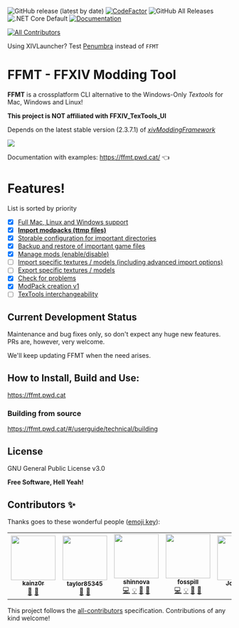 ![GitHub release (latest by date)](https://img.shields.io/github/v/release/fosspill/FFXIV_Modding_Tool?label=version) [![CodeFactor](https://www.codefactor.io/repository/github/fosspill/ffxiv_modding_tool/badge/default)](https://www.codefactor.io/repository/github/fosspill/ffxiv_modding_tool/overview/default) ![GitHub All Releases](https://img.shields.io/github/downloads/fosspill/FFXIV_Modding_Tool/total) ![.NET Core Default](https://github.com/fosspill/FFXIV_Modding_Tool/workflows/.NET%20Core%20Default/badge.svg) [![Documentation](https://img.shields.io/badge/-Documentation%20-important)](https://ffmt.pwd.cat) 
<!-- ALL-CONTRIBUTORS-BADGE:START - Do not remove or modify this section -->
[![All Contributors](https://img.shields.io/badge/all_contributors-6-orange.svg?style=flat-square)](#contributors-)
<!-- ALL-CONTRIBUTORS-BADGE:END -->

Using XIVLauncher? Test [Penumbra](https://raw.githubusercontent.com/xivdev/Penumbra/master/repo.json "Penumbra") instead of `FFMT`



# FFMT - FFXIV Modding Tool


**FFMT** is a crossplatform CLI alternative to the Windows-Only *Textools* for Mac, Windows and Linux!

**This project is NOT affiliated with FFXIV_TexTools_UI**

Depends on the latest stable version (2.3.7.1) of *[xivModdingFramework](https://github.com/TexTools/xivModdingFramework)*

[![](https://asciinema.org/a/hfp5oOSjhGGz55mX9g9TVRS3l.svg)](https://asciinema.org/a/hfp5oOSjhGGz55mX9g9TVRS3l)

Documentation with examples: https://ffmt.pwd.cat/ 👈

# Features!
List is sorted by priority
- [x] [Full Mac, Linux and Windows support](https://github.com/fosspill/FFXIV_TexTools_CLI/issues/1)
- [x] [**Import modpacks (ttmp files)**](https://github.com/fosspill/FFXIV_TexTools_CLI/issues/2)
- [x] [Storable configuration for important directories](https://github.com/fosspill/FFXIV_TexTools_CLI/issues/3)
- [x] [Backup and restore of important game files](https://github.com/fosspill/FFXIV_TexTools_CLI/issues/4)
- [x] [Manage mods (enable/disable)](https://github.com/fosspill/FFXIV_TexTools_CLI/issues/27)
- [ ] [Import specific textures / models (including advanced import options)](https://github.com/fosspill/FFXIV_TexTools_CLI/issues/5)
- [ ] [Export specific textures / models](https://github.com/fosspill/FFXIV_TexTools_CLI/issues/6)
- [x] [Check for problems](https://github.com/fosspill/FFXIV_TexTools_CLI/issues/7)
- [x] [ModPack creation v1](https://github.com/fosspill/FFXIV_TexTools_CLI/issues/8)
- [ ] [TexTools interchangeability](https://github.com/fosspill/FFXIV_TexTools_CLI/issues/67)

## Current Development Status

Maintenance and bug fixes only, so don't expect any huge new features.
PRs are, however, very welcome.

We'll keep updating FFMT when the need arises.

## How to Install, Build and Use:

https://ffmt.pwd.cat

### Building from source

https://ffmt.pwd.cat/#/userguide/technical/building

License
----

GNU General Public License v3.0


**Free Software, Hell Yeah!**

## Contributors ✨

Thanks goes to these wonderful people ([emoji key](https://allcontributors.org/docs/en/emoji-key)):

<!-- ALL-CONTRIBUTORS-LIST:START - Do not remove or modify this section -->
<!-- prettier-ignore-start -->
<!-- markdownlint-disable -->
<table>
  <tr>
    <td align="center"><a href="https://github.com/kainz0r"><img src="https://avatars0.githubusercontent.com/u/6439314?v=4?s=100" width="100px;" alt=""/><br /><sub><b>kainz0r</b></sub></a><br /><a href="https://github.com/fosspill/FFXIV_Modding_Tool/issues?q=author%3Akainz0r" title="Bug reports">🐛</a> <a href="#userTesting-kainz0r" title="User Testing">📓</a></td>
    <td align="center"><img src="https://avatars0.githubusercontent.com/u/36456160?v=4?s=100" width="100px;" alt=""/><br /><sub><b>taylor85345</b></sub><br /><a href="https://github.com/fosspill/FFXIV_Modding_Tool/issues?q=author%3Ataylor85345" title="Bug reports">🐛</a> <a href="#userTesting-taylor85345" title="User Testing">📓</a></td>
    <td align="center"><a href="https://github.com/shinnova"><img src="https://avatars0.githubusercontent.com/u/12647312?v=4?s=100" width="100px;" alt=""/><br /><sub><b>shinnova</b></sub></a><br /><a href="https://github.com/fosspill/FFXIV_Modding_Tool/commits?author=shinnova" title="Code">💻</a> <a href="#example-shinnova" title="Examples">💡</a> <a href="#maintenance-shinnova" title="Maintenance">🚧</a> <a href="https://github.com/fosspill/FFXIV_Modding_Tool/pulls?q=is%3Apr+reviewed-by%3Ashinnova" title="Reviewed Pull Requests">👀</a></td>
    <td align="center"><a href="https://github.com/fosspill"><img src="https://avatars3.githubusercontent.com/u/1491401?v=4?s=100" width="100px;" alt=""/><br /><sub><b>fosspill</b></sub></a><br /><a href="https://github.com/fosspill/FFXIV_Modding_Tool/commits?author=fosspill" title="Code">💻</a> <a href="#example-fosspill" title="Examples">💡</a> <a href="https://github.com/fosspill/FFXIV_Modding_Tool/commits?author=fosspill" title="Documentation">📖</a> <a href="#ideas-fosspill" title="Ideas, Planning, & Feedback">🤔</a></td>
    <td align="center"><a href="https://github.com/hybridindie"><img src="https://avatars.githubusercontent.com/u/20465?v=4?s=100" width="100px;" alt=""/><br /><sub><b>Johnny D</b></sub></a><br /><a href="#userTesting-hybridindie" title="User Testing">📓</a> <a href="https://github.com/fosspill/FFXIV_Modding_Tool/issues?q=author%3Ahybridindie" title="Bug reports">🐛</a></td>
    <td align="center"><a href="https://github.com/zeparu"><img src="https://avatars.githubusercontent.com/u/21054889?v=4?s=100" width="100px;" alt=""/><br /><sub><b>zepar</b></sub></a><br /><a href="#userTesting-zeparu" title="User Testing">📓</a></td>
  </tr>
</table>

<!-- markdownlint-restore -->
<!-- prettier-ignore-end -->

<!-- ALL-CONTRIBUTORS-LIST:END -->

This project follows the [all-contributors](https://github.com/all-contributors/all-contributors) specification. Contributions of any kind welcome!
